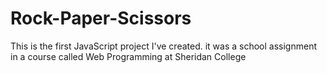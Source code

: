 # Rock-Paper-Scissors
This is the first JavaScript project I've created. it was a school assignment in a course called Web Programming at Sheridan College

